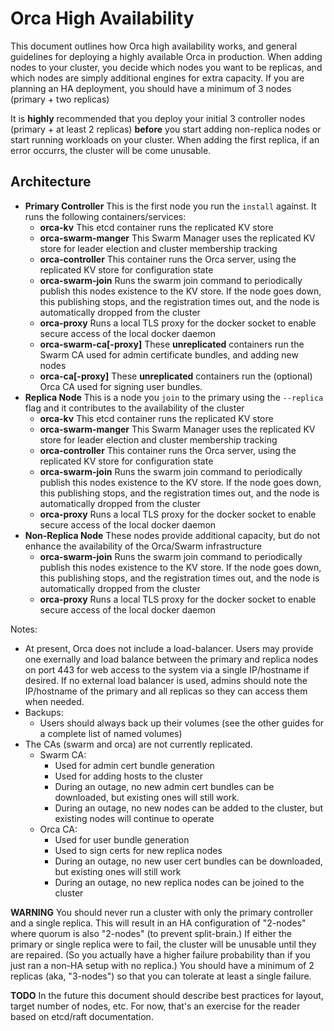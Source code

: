 # Orca High Availability

This document outlines how Orca high availability works, and general
guidelines for deploying a highly available Orca in production.
When adding nodes to your cluster, you decide which nodes you want to
be replicas, and which nodes are simply additional engines for extra
capacity.  If you are planning an HA deployment, you should have a
minimum of 3 nodes (primary + two replicas)

It is **highly** recommended that you deploy your initial 3 controller
nodes (primary + at least 2 replicas) **before** you start adding
non-replica nodes or start running workloads on your cluster.  When adding
the first replica, if an error occurrs, the cluster will be come unusable.

## Architecture

* **Primary Controller** This is the first node you run the `install` against.  It runs the following containers/services:
    * **orca-kv** This etcd container runs the replicated KV store
    * **orca-swarm-manger** This Swarm Manager uses the replicated KV store for leader election and cluster membership tracking
    * **orca-controller** This container runs the Orca server, using the replicated KV store for configuration state
    * **orca-swarm-join** Runs the swarm join command to periodically publish this nodes existence to the KV store.  If the node goes down, this publishing stops, and the registration times out, and the node is automatically dropped from the cluster
    * **orca-proxy** Runs a local TLS proxy for the docker socket to enable secure access of the local docker daemon
    * **orca-swarm-ca[-proxy]** These **unreplicated** containers run the Swarm CA used for admin certificate bundles, and adding new nodes
    * **orca-ca[-proxy]** These **unreplicated** containers run the (optional) Orca CA used for signing user bundles.
* **Replica Node**  This is a node you `join` to the primary using the `--replica` flag and it contributes to the availability of the cluster
    * **orca-kv** This etcd container runs the replicated KV store
    * **orca-swarm-manger** This Swarm Manager uses the replicated KV store for leader election and cluster membership tracking
    * **orca-controller** This container runs the Orca server, using the replicated KV store for configuration state
    * **orca-swarm-join** Runs the swarm join command to periodically publish this nodes existence to the KV store.  If the node goes down, this publishing stops, and the registration times out, and the node is automatically dropped from the cluster
    * **orca-proxy** Runs a local TLS proxy for the docker socket to enable secure access of the local docker daemon
* **Non-Replica Node**  These nodes provide additional capacity, but do not enhance the availability of the Orca/Swarm infrastructure
    * **orca-swarm-join** Runs the swarm join command to periodically publish this nodes existence to the KV store.  If the node goes down, this publishing stops, and the registration times out, and the node is automatically dropped from the cluster
    * **orca-proxy** Runs a local TLS proxy for the docker socket to enable secure access of the local docker daemon

Notes:
* At present, Orca does not include a load-balancer.  Users may provide one exernally and load balance between the primary and replica nodes on port 443 for web access to the system via a single IP/hostname if desired.  If no external load balancer is used, admins should note the IP/hostname of the primary and all replicas so they can access them when needed.
* Backups:
    * Users should always back up their volumes (see the other guides for a complete list of named volumes)
* The CAs (swarm and orca) are not currently replicated.
    * Swarm CA:
        * Used for admin cert bundle generation
        * Used for adding hosts to the cluster
        * During an outage, no new admin cert bundles can be downloaded, but existing ones will still work.
        * During an outage, no new nodes can be added to the cluster, but existing nodes will continue to operate
    * Orca CA:
        * Used for user bundle generation
        * Used to sign certs for new replica nodes
        * During an outage, no new user cert bundles can be downloaded, but existing ones will still work
        * During an outage, no new replica nodes can be joined to the cluster

**WARNING** You should never run a cluster with only the primary
controller and a single replica.  This will result in an HA configuration
of "2-nodes" where quorum is also "2-nodes" (to prevent split-brain.)
If either the primary or single replica were to fail, the cluster will be
unusable until they are repaired.  (So you actually have a higher failure
probability than if you just ran a non-HA setup with no replica.)  You
should have a minimum of 2 replicas (aka, "3-nodes") so that you can
tolerate at least a single failure.

**TODO** In the future this document should describe best practices for layout,
target number of nodes, etc.  For now, that's an exercise for the reader
based on etcd/raft documentation.

